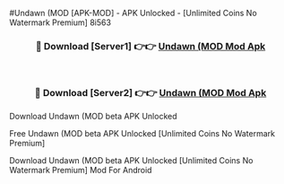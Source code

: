#Undawn (MOD [APK-MOD] - APK Unlocked - [Unlimited Coins No Watermark Premium] 8i563



<div align="center">

<h3>🔴 Download [Server1] 👉👉 <a href="https://momento.my/?title=Undawn_(MOD">Undawn (MOD Mod Apk</a></h3><br>

<h3>🔴 Download [Server2] 👉👉 <a href="https://momento.my/?title=Undawn_(MOD">Undawn (MOD Mod Apk</a></h3>
</div>



Download Undawn (MOD beta APK Unlocked

Free Undawn (MOD beta APK Unlocked [Unlimited Coins No Watermark Premium]

Download Undawn (MOD beta APK Unlocked [Unlimited Coins No Watermark Premium] Mod For Android
